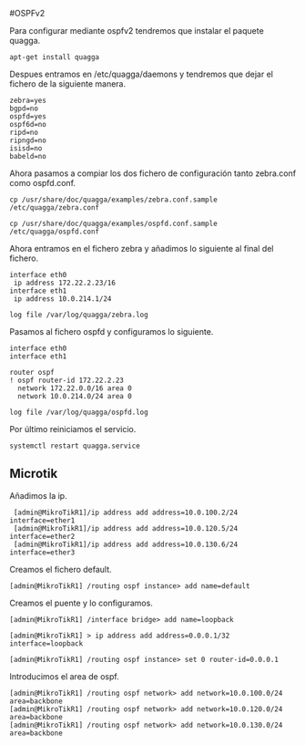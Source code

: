 #OSPFv2

Para configurar mediante ospfv2 tendremos que instalar el paquete quagga.

~~~
apt-get install quagga
~~~

Despues entramos en /etc/quagga/daemons y tendremos que dejar el fichero de la siguiente manera.

~~~
zebra=yes
bgpd=no
ospfd=yes
ospf6d=no
ripd=no
ripngd=no
isisd=no
babeld=no
~~~


Ahora pasamos a compiar los dos fichero de configuración tanto zebra.conf como ospfd.conf.

~~~
cp /usr/share/doc/quagga/examples/zebra.conf.sample /etc/quagga/zebra.conf
~~~

~~~
cp /usr/share/doc/quagga/examples/ospfd.conf.sample /etc/quagga/ospfd.conf
~~~

Ahora entramos en el fichero zebra y añadimos lo siguiente al final del fichero.

~~~
interface eth0
 ip address 172.22.2.23/16
interface eth1
 ip address 10.0.214.1/24

log file /var/log/quagga/zebra.log
~~~

Pasamos al fichero ospfd y configuramos lo siguiente.

~~~
interface eth0
interface eth1

router ospf
! ospf router-id 172.22.2.23
  network 172.22.0.0/16 area 0
  network 10.0.214.0/24 area 0

log file /var/log/quagga/ospfd.log
~~~

Por último reiniciamos el servicio.

~~~
systemctl restart quagga.service
~~~

## Microtik

Añadimos la ip.

~~~
 [admin@MikroTikR1]/ip address add address=10.0.100.2/24 interface=ether1
 [admin@MikroTikR1]/ip address add address=10.0.120.5/24 interface=ether2
 [admin@MikroTikR1]/ip address add address=10.0.130.6/24 interface=ether3
~~~

Creamos el fichero default.

~~~
[admin@MikroTikR1] /routing ospf instance> add name=default
~~~

Creamos el puente y lo configuramos.

~~~
[admin@MikroTikR1] /interface bridge> add name=loopback
~~~

~~~
[admin@MikroTikR1] > ip address add address=0.0.0.1/32 interface=loopback 
~~~

~~~
[admin@MikroTikR1] /routing ospf instance> set 0 router-id=0.0.0.1
~~~

Introducimos el area de ospf.

~~~
[admin@MikroTikR1] /routing ospf network> add network=10.0.100.0/24 area=backbone
[admin@MikroTikR1] /routing ospf network> add network=10.0.120.0/24 area=backbone
[admin@MikroTikR1] /routing ospf network> add network=10.0.130.0/24 area=backbone
~~~
